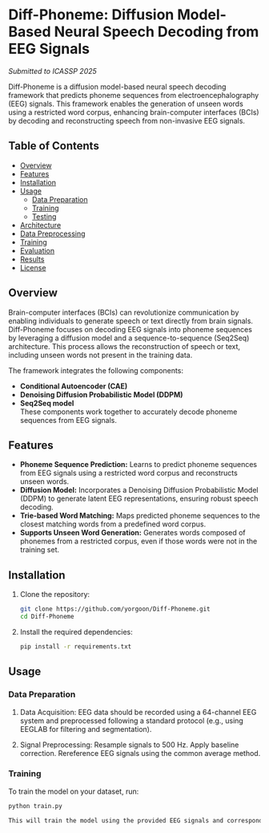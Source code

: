 # Diff-Phoneme: Diffusion Model-Based Neural Speech Decoding from EEG Signals

*Submitted to ICASSP 2025*

Diff-Phoneme is a diffusion model-based neural speech decoding framework that predicts phoneme sequences from electroencephalography (EEG) signals. This framework enables the generation of unseen words using a restricted word corpus, enhancing brain-computer interfaces (BCIs) by decoding and reconstructing speech from non-invasive EEG signals.

## Table of Contents
- [Overview](#overview)
- [Features](#features)
- [Installation](#installation)
- [Usage](#usage)
  - [Data Preparation](#data-preparation)
  - [Training](#training)
  - [Testing](#testing)
- [Architecture](#architecture)
- [Data Preprocessing](#data-preprocessing)
- [Training](#training)
- [Evaluation](#evaluation)
- [Results](#results)
- [License](#license)

## Overview

Brain-computer interfaces (BCIs) can revolutionize communication by enabling individuals to generate speech or text directly from brain signals. Diff-Phoneme focuses on decoding EEG signals into phoneme sequences by leveraging a diffusion model and a sequence-to-sequence (Seq2Seq) architecture. This process allows the reconstruction of speech or text, including unseen words not present in the training data.

The framework integrates the following components:
- **Conditional Autoencoder (CAE)**
- **Denoising Diffusion Probabilistic Model (DDPM)**
- **Seq2Seq model**  
These components work together to accurately decode phoneme sequences from EEG signals.

## Features

- **Phoneme Sequence Prediction:** Learns to predict phoneme sequences from EEG signals using a restricted word corpus and reconstructs unseen words.
- **Diffusion Model:** Incorporates a Denoising Diffusion Probabilistic Model (DDPM) to generate latent EEG representations, ensuring robust speech decoding.
- **Trie-based Word Matching:** Maps predicted phoneme sequences to the closest matching words from a predefined word corpus.
- **Supports Unseen Word Generation:** Generates words composed of phonemes from a restricted corpus, even if those words were not in the training set.

## Installation

1. Clone the repository:
   ```bash
   git clone https://github.com/yorgoon/Diff-Phoneme.git
   cd Diff-Phoneme

2. Install the required dependencies:
   ```bash
   pip install -r requirements.txt

## Usage

### Data Preparation
1. Data Acquisition:
EEG data should be recorded using a 64-channel EEG system and preprocessed following a standard protocol (e.g., using EEGLAB for filtering and segmentation).

2. Signal Preprocessing:
Resample signals to 500 Hz.
Apply baseline correction.
Rereference EEG signals using the common average method.

### Training
To train the model on your dataset, run:
   ```bash
   python train.py

This will train the model using the provided EEG signals and corresponding phoneme sequences. During training, the model learns to predict phoneme sequences from EEG signals, enabling it to generate unseen words composed of familiar phonemes.

